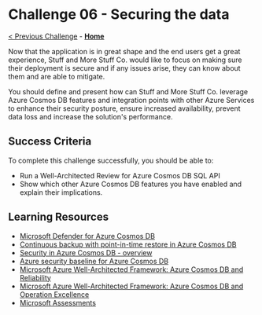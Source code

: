 # Challenge 06 - Securing the data

[< Previous Challenge](./Challenge-05.md) - **[Home](../README.md)**

Now that the application is in great shape and the end users get a great experience, Stuff and More Stuff Co. would like to focus on making sure their deployment is secure and if any issues arise, they can know about them and are able to mitigate.

You should define and present how can Stuff and More Stuff Co. leverage Azure Cosmos DB features and integration points with other Azure Services to enhance their security posture, ensure increased availability, prevent data loss and increase the solution's performance.

## Success Criteria

To complete this challenge successfully, you should be able to:
- Run a Well-Architected Review for Azure Cosmos DB SQL API
- Show which other Azure Cosmos DB features you have enabled and explain their implications.

## Learning Resources

- [Microsoft Defender for Azure Cosmos DB](https://docs.microsoft.com/en-us/azure/cosmos-db/sql/defender-for-cosmos-db)
- [Continuous backup with point-in-time restore in Azure Cosmos DB](https://docs.microsoft.com/en-us/azure/cosmos-db/continuous-backup-restore-introduction)
- [Security in Azure Cosmos DB - overview](https://docs.microsoft.com/en-us/azure/cosmos-db/database-security?tabs=sql-api)
- [Azure security baseline for Azure Cosmos DB](https://docs.microsoft.com/en-us/security/benchmark/azure/baselines/cosmos-db-security-baseline)
- [Microsoft Azure Well-Architected Framework: Azure Cosmos DB and Reliability](https://docs.microsoft.com/en-us/azure/architecture/framework/services/data/cosmos-db/reliability)
- [Microsoft Azure Well-Architected Framework: Azure Cosmos DB and Operation Excellence](https://docs.microsoft.com/en-us/azure/architecture/framework/services/data/cosmos-db/operational-excellence)
- [Microsoft Assessments](https://docs.microsoft.com/en-us/assessments/?mode=home)